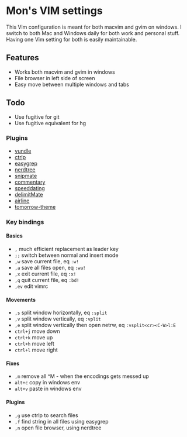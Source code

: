 # Mon's VIM settings

This Vim configuration is meant for both macvim and gvim on windows. I switch to both Mac and Windows daily for both work and personal stuff. Having one Vim setting for both is easily maintainable.

## Features

- Works both macvim and gvim in windows
- File browser in left side of screen
- Easy move between multiple windows and tabs

## Todo

- Use fugitive for git
- Use fugitive equivalent for hg

### Plugins

- [vundle](http://github.com/gmarik/Vundle.vim)
- [ctrlp](http://github.com/kien/ctrlp.vim)
- [easygrep](http://github.com/dkprice/vim-easygrep)
- [nerdtree](http://github.com/scrooloose/nerdtree)
- [snipmate](http://github.com/garbas/vim-snipmate)
- [commentary](http://github.com/tpope/vim-commentary)
- [speeddating](http://github.com/tpope/vim-speeddating)
- [delimitMate](http://github.com/Raimondi/delimitMate)
- [airline](http://github.com/bling/vim-airline)
- [tomorrow-theme](http://github.com/chriskempson/vim-tomorrow-theme)

### Key bindings

#### Basics

- `,` much efficient replacement as leader key
- `;;` switch between normal and insert mode
- `,w` save current file, eq `:w!`
- `,a` save all files open, eq `:wa!`
- `,x` exit current file, eq `:x!`
- `,q` quit current file, eq `:bd!`
- `,ev` edit vimrc

#### Movements

- `,s` split window horizontally, eq `:split`
- `,v` split window vertically, eq `:vplit`
- `,e` split window vertically then open netrw, eq `:vsplit<cr><C-W>l:E`
- `ctrl+j` move down
- `ctrl+k` move up
- `ctrl+h` move left
- `ctrl+l` move right

#### Fixes

- `,m` remove all ^M - when the encodings gets messed up
- `alt+c` copy in windows env
- `alt+v` paste in windows env

#### Plugins

- `,g` use ctrlp to search files
- `,f` find string in all files using easygrep
- `,n` open file browser, using nerdtree

